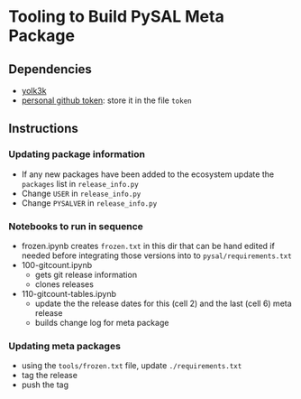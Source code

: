 # Tooling to Build PySAL Meta Package

## Dependencies

- [yolk3k](https://pypi.org/project/yolk3k/)
- [personal github token](https://help.github.com/en/github/authenticating-to-github/creating-a-personal-access-token-for-the-command-line
): store it in the file `token`

## Instructions

### Updating package information
- If any new packages have been added to the ecosystem update the `packages` list
in `release_info.py`
- Change `USER` in `release_info.py`
- Change `PYSALVER` in `release_info.py`

### Notebooks to run in sequence
- frozen.ipynb creates `frozen.txt` in this dir that can be hand edited if needed before integrating those versions into to `pysal/requirements.txt`
- 100-gitcount.ipynb
  - gets git release information
  - clones releases
- 110-gitcount-tables.ipynb
  - update the the release dates for this (cell 2) and the last (cell 6) meta release
  - builds change log for meta package

### Updating meta packages
- using the `tools/frozen.txt` file, update `./requirements.txt`
- tag the release
- push the tag

